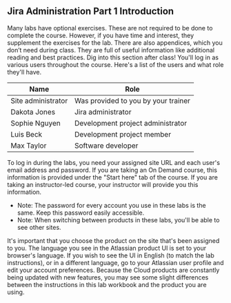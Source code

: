 ## Jira Administration Part 1 Introduction 

Many labs have optional exercises. These are not required to be done to complete the course. 
However, if you have time and interest, they supplement the exercises for the lab. 
There are also appendices, which you don’t need during class. They are full of useful information 
like additional reading and best practices. Dig into this section after class! 
You'll log in as various users throughout the course. Here's a list of the users and what role 
they'll have. 

| Name               | Role                               |  
|--------------------|-------------------------------------
| Site administrator | Was provided to you by your trainer|
| Dakota Jones       | Jira administrator                 |
| Sophie Nguyen      | Development project administrator  | 
| Luis Beck          |Development project member          |
| Max Taylor         | Software developer                 |

To log in during the labs, you need your assigned site URL and each user's email address and 
password. If you are taking an On Demand course, this information is provided under the "Start 
here" tab of the course. If you are taking an instructor-led course, your instructor will provide 
you this information. 
* Note: The password for every account you use in these labs is the same. Keep this 
password easily accessible. 
* Note: When switching between products in these labs, you'll be able to see other sites. 

It's important that you choose the product on the site that's been assigned to you. 
The language you see in the Atlassian product Ul is set to your browser's language. If you wish 
to see the UI in English (to match the lab instructions), or in a different language, go to your 
Atlassian user profile and edit your account preferences. 
Because the Cloud products are constantly being updated with new features, you may see 
some slight differences between the instructions in this lab workbook and the product you are 
using. 